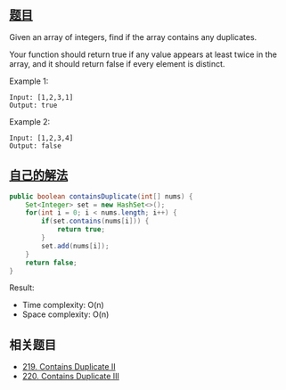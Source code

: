 ## [题目](https://leetcode.com/problems/contains-duplicate/)
Given an array of integers, find if the array contains any duplicates.

Your function should return true if any value appears at least twice in the array, and it should return false if every element is distinct.

Example 1:
```
Input: [1,2,3,1]
Output: true
```
Example 2:
```
Input: [1,2,3,4]
Output: false
```

## [自己的解法](https://leetcode.com/submissions/detail/427071200/)
```java
public boolean containsDuplicate(int[] nums) {
    Set<Integer> set = new HashSet<>();
    for(int i = 0; i < nums.length; i++) {
        if(set.contains(nums[i])) {
            return true;
        }
        set.add(nums[i]);
    }
    return false;
}
```

Result:
- Time complexity: O(n)
- Space complexity: O(n)

## 相关题目
- [219. Contains Duplicate II](/array/easy/219.Contains_Duplicate_II.md)
- [220. Contains Duplicate III](/array/medium/220.Contains_Duplicate_III.md)
